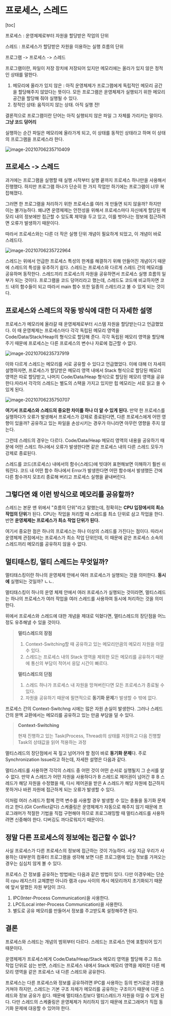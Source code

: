 # 프로세스, 스레드

[toc]

프로세스 : 운영체제로부터 자원을 할당받은 작업의 단위

스레드 : 프로세스가 할당받은 자원을 이용하는 실행 흐름의 단위

프로그램 -> 프로세스 -> 스레드

프로그램이란, 파일이 저장 장치에 저장되어 있지만 메모리에는 올라가 있지 않은 정적인 상태를 말한다.

1. 메모리에 올라가 있지 않은 : 아직 운영체제가 프로그램에게 독립적인 메모리 공간을 할당해주지 않았다는 뜻이다. 모든 프로그램은 운영체제가 실행되기 위한 메모리 공간을 할당해 줘야 실행될 수 있다.
2. 정적인 상태: 움직이지 않는 상태. 아직 실행 전!

결론적으로 프로그램이란 단어는 아직 실행되지 않은 파일 그 자체를 가리키는 말이다. **그냥 코드 덩어리**

실행하는 순간 파일은 메모리에 올라가게 되고, 이 상태를 동적인 상태라고 하며 이 상태의 프로그램을 프로세스라 한다.

![image-20210706235710409](multithread_process.assets/image-20210706235710409.png)

## 프로세스 -> 스레드

과거에는 프로그램을 실행할 때 실행 시작부터 실행 끝까지 프로세스 하나만을 사용해서 진행했다. 하지만 프로그램 하나가 단순히 한 가지 작업만 하기에는 프로그램이 너무 복잡해졌다.

그러면 한 프로그램을 처리하기 위한 프로세스를 여러 개 만들면 되지 않을까? 하지만 이는 불가능하다. 왜냐면 운영체제는 안전성을 위해서 프로세스마다 자신에게 할당된 메모리 내의 정보에만 접근할 수 있도록 제약을 두고 있고, 이를 벗어나는 정보에 접근하려면 오류가 발생하기 때문이다.

따라서 프로세스와는 다른 더 작은 실행 단위 개념이 필요하게 되었고, 이 개념이 바로 스레드다.

![image-20210706235722964](multithread_process.assets/image-20210706235722964.png)

스레드는 위에서 언급한 프로세스 특성의 한계를 해결하기 위해 만들어진 개념이기 때문에 스레드의 특성을 유추하기 쉽다. 스레드는 프로세스와 다르게 스레드 간의 메모리를 공유하며 동작한다. 스레드끼리 프로세스의 자원을 공유하면서 프로세스 실행 흐름의 일부가 되는 것이다. 프로그램을 코드 덩어리라고 했는데, 스레드도 코드에 비교하자면 코드 내의 함수들이 되고 따라서 main 함수 또한 일종의 스레드라고 불 수 있게 되는 것이다.

## 프로세스와 스레드의 작동 방식에 대한 더 자세한 설명

프로세스가 메모리에 올라갈 때 운영체제로부터 시스템 자원을 할당받는다고 언급했었다. 이 때 운영체제는 프로세스마다 각각 독립된 메모리 영역을 Code/Data/Stack/Heap의 형식으로 할당해 준다. 각각 독립된 메모리 영역을 할당해 주기 때문에 프로세스는 다른 프로세스의 변수나 자료에 접근할 수 없다.

![image-20210706235737919](multithread_process.assets/image-20210706235737919.png)

이와 다르게 스레드는 메모리를 서로 공유할 수 있다고 언급했었다. 이에 대해 더 자세히 설명하자면, 프로세스가 할당받은 메모리 영역 내에서 Stack 형식으로 할당된 메모리 영역은 따로 할당받고, 나머지 Code/Data/Heap 형식으로 할당된 메모리 영역을 공유한다.따라서 각각의 스레드는 별도의 스택을 가지고 있지만 힙 메모리는 서로 읽고 쓸 수 있게 된다.

![image-20210706235750707](multithread_process.assets/image-20210706235750707.png)

**여기서 프로세스와 스레드의 중요한 차이를 하나 더 알 수 있게 된다.** 만약 한 프로세스를 실행하다가 오류가 발생해서 프로세스가 강제로 종료된다면, 다른 프로세스에게 어떤 영향이 있을까? 공유하고 있는 파일을 손상시키는 경우가 아니라면 아무런 영향을 주지 않는다.

그런데 스레드의 경우는 다르다. Code/Data/Heap 메모리 영역의 내용을 공유하기 때문에 어떤 스레드 하나에서 오류가 발생한다면 같은 프로세스 내의 다른 스레드 모두가 강제로 종료된다.

스레드를 코드(프로세스) 내에서의 함수(스레드)에 빗대어 표현해보면 이해하기 훨씬 쉬워진다. 코드 내 어떤 함수 하나에서 Error가 발생한다면 어떤 함수에서 발생했든 간에 다른 함수까지 모조리 종료해 버리고 프로세스 실행을 끝내버린다.

## 그렇다면 왜 이런 방식으로 메모리를 공유할까?

스레드는 본문 맨 위에서 "흐름의 단위"라고 말했는데, 정확히는 **CPU 입장에서의 최소 작업의 단위**가 된다. CPU는 작업을 처리할 때 스레드를 최소 단위로 삼고 작업을 한다. 반면 **운영체제는 프로세스가 최소 작업 단위가 된다.**

여기서 중요한 점은 하나의 프로세스는 하나 이상의 스레드를 가진다는 점이다. 따라서 운영체제 관점에서는 프로세스가 최소 작업 단위인데, 이 때문에 같은 프로세스 소속의 스레드끼리 메모리를 공유하지 않을 수 없다.

## 멀티태스킹, 멀티 스레드는 무엇일까?

멀티태스킹이란 하나의 운영체제 안에서 여러 프로세스가 실행되는 것을 의미한다. **동시에** 실행되는 것일까? ㄴㄴ.

멀티태스킹이 하나의 운영 체제 안에서 여러 프로세스가 실행되는 것이라면, 멀티스레드는 하나의 프로세스가 여러 작업을 여러 스레드를 사용하여 동시에 처리하는 것을 의미한다.

위에서 프로세스와 스레드에 대한 개념을 제대로 익혔다면, 멀티스레드의 장단점을 어느 정도 유추해낼 수 있을 것이다.

> **멀티스레드의 장점**
>
> 1. Context-Switching할 때 공유하고 있는 메모리만큼의 메모리 자원을 아낄 수 있다.
> 2. 스레드는 프로세스 내의 Stack 영역을 제외한 모든 메모리를 공유하기 때문에 통신의 부담이 적어서 응답 시간이 빠르다.
>
> **멀티스레드의 단점**
>
> 1. 스레드 하나가 프로세스 내 자원을 망쳐버린다면 모든 프로세스가 종료될 수 있다.
> 2. 자원을 공유하기 때문에 필연적으로 **동기화 문제**가 발생할 수 밖에 없다.

프로세스 간의 Context-Switchng 시에는 많은 자원 손실이 발생한다. 그러나 스레드 간의 문맥 교환에서는 메모리를 공유하고 있는 만큼 부담을 덜 수 있다. 

> **Context-Switching**
>
> 현재 진행하고 있는 Task(Process, Thread)의 상태를 저장하고 다음 진행할 Task의 상태값을 읽어 적용하는 과정

멀티스레드의 장단점에서 꼭 짚고 넘어가야 할 점이 바로 **동기화 문제**다. 주로 Synchronization Issue라고 하는데, 자세한 설명은 다음과 같다.

멀티스레드를 사용하면 각각의 스레드 중 어떤 것이 어떤 순서로 실행될지 그 순서를 알 수 없다. 만약 A 스레드가 어떤 자원을 사용하다가 B 스레드로 제어권이 넘어간 후 B 스레드가 해당 자원을 수정했을 때, 다시 제어권을 받은 A 스레드가 해당 자원에 접근하지 못하거나 바뀐 자원에 접근하게 되는 오류가 발생할 수 있다.

이처럼 여러 스레드가 함께 전역 변수를 사용할 경우 발생할 수 있는 충돌을 동기화 문제라고 한다.(Git Conflict같다) 스케줄링은 운영체제가 자동으로 해주지 않기 때문에 프로그래머가 적절한 기법을 직접 구현해야 하므로 프로그래밍할 때 멀티스레드를 사용하려면 신중해야 한다. 디버깅도 까다로워지기 때문이다.

## 정말 다른 프로세스의 정보에는 접근할 수 없나?

사실 프로세스가 다른 프로세스의 정보에 접근하는 것이 가능하다. 사실 지금 우리가 사용하는 대부분의 컴퓨터 프로그램을 생각해 보면 다른 프로그램에 있는 정보를 가져오는 경우는 심심치 않게 볼 수 있다.

프로세스 간 정보를 공유하는 방법에는 다음과 같은 방법이 있다. 다만 이경우에는 단순히 cpu 레지스터 교체뿐만 아니라 램과 cpu 사이의 캐시 메모리까지 초기화되기 때문에 앞서 말했든 자원 부담이 크다.

1. IPC(Inter-Process Communication)을 사용한다.
2. LPC(Local inter-Process Communication)을 사용한다.
3. 별도로 공유 메모리를 만들어서 정보를 주고받도록 설정해주면 된다.

## 결론

프로세스와 스레드는 개념의 범위부터 다르다. 스레드는 프로세스 안에 포함되어 있기 때문이다.

운영체제가 프로세스에게 Code/Data/Heap/Stack 메모리 영역을 할당해 주고 최소 작업 단위로 삼는 반면, 스레드는 프로세스 내에서 Stack 메모리 영역을 제외한 다른 메모리 영역을 같은 프로세스 내 다른 스레드와 공유한다.

프로세스는 다른 프로세스와 정보를 공유하려면 IPC를 사용하는 등의 번거로운 과정을 거쳐야 하지만, 스레드는 기본 구조 자체가 메모리를 공유하는 구조이기 때문에 다른 스레드와 정보 공유가 쉽다. 때문에 멀티태스킹보다 멀티스레드가 자원을 아낄 수 있게 된다. 다만 스레드의 스케줄링은 운영체제가 처리하지 않기 때문에 프로그래머가 직접 동기화 문제에 대응할 수 있어야 한다.